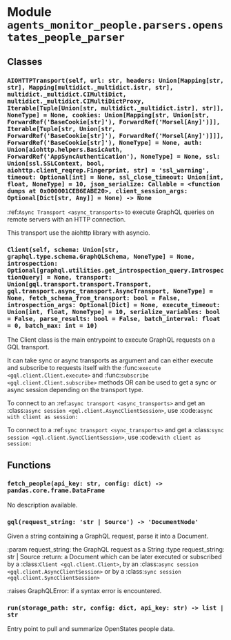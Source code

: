 # Module `agents_monitor_people.parsers.openstates_people_parser`

## Classes

### `AIOHTTPTransport(self, url: str, headers: Union[Mapping[str, str], Mapping[multidict._multidict.istr, str], multidict._multidict.CIMultiDict, multidict._multidict.CIMultiDictProxy, Iterable[Tuple[Union[str, multidict._multidict.istr], str]], NoneType] = None, cookies: Union[Mapping[str, Union[str, ForwardRef('BaseCookie[str]'), ForwardRef('Morsel[Any]')]], Iterable[Tuple[str, Union[str, ForwardRef('BaseCookie[str]'), ForwardRef('Morsel[Any]')]]], ForwardRef('BaseCookie[str]'), NoneType] = None, auth: Union[aiohttp.helpers.BasicAuth, ForwardRef('AppSyncAuthentication'), NoneType] = None, ssl: Union[ssl.SSLContext, bool, aiohttp.client_reqrep.Fingerprint, str] = 'ssl_warning', timeout: Optional[int] = None, ssl_close_timeout: Union[int, float, NoneType] = 10, json_serialize: Callable = <function dumps at 0x000001CEB6EABE20>, client_session_args: Optional[Dict[str, Any]] = None) -> None`

:ref:`Async Transport <async_transports>` to execute GraphQL queries
on remote servers with an HTTP connection.

This transport use the aiohttp library with asyncio.

### `Client(self, schema: Union[str, graphql.type.schema.GraphQLSchema, NoneType] = None, introspection: Optional[graphql.utilities.get_introspection_query.IntrospectionQuery] = None, transport: Union[gql.transport.transport.Transport, gql.transport.async_transport.AsyncTransport, NoneType] = None, fetch_schema_from_transport: bool = False, introspection_args: Optional[Dict] = None, execute_timeout: Union[int, float, NoneType] = 10, serialize_variables: bool = False, parse_results: bool = False, batch_interval: float = 0, batch_max: int = 10)`

The Client class is the main entrypoint to execute GraphQL requests
on a GQL transport.

It can take sync or async transports as argument and can either execute
and subscribe to requests itself with the
:func:`execute <gql.client.Client.execute>` and
:func:`subscribe <gql.client.Client.subscribe>` methods
OR can be used to get a sync or async session depending on the
transport type.

To connect to an :ref:`async transport <async_transports>` and get an
:class:`async session <gql.client.AsyncClientSession>`,
use :code:`async with client as session:`

To connect to a :ref:`sync transport <sync_transports>` and get a
:class:`sync session <gql.client.SyncClientSession>`,
use :code:`with client as session:`

## Functions

### `fetch_people(api_key: str, config: dict) -> pandas.core.frame.DataFrame`

No description available.

### `gql(request_string: 'str | Source') -> 'DocumentNode'`

Given a string containing a GraphQL request, parse it into a Document.

:param request_string: the GraphQL request as a String
:type request_string: str | Source
:return: a Document which can be later executed or subscribed by a
    :class:`Client <gql.client.Client>`, by an
    :class:`async session <gql.client.AsyncClientSession>` or by a
    :class:`sync session <gql.client.SyncClientSession>`

:raises GraphQLError: if a syntax error is encountered.

### `run(storage_path: str, config: dict, api_key: str) -> list | str`

Entry point to pull and summarize OpenStates people data.
